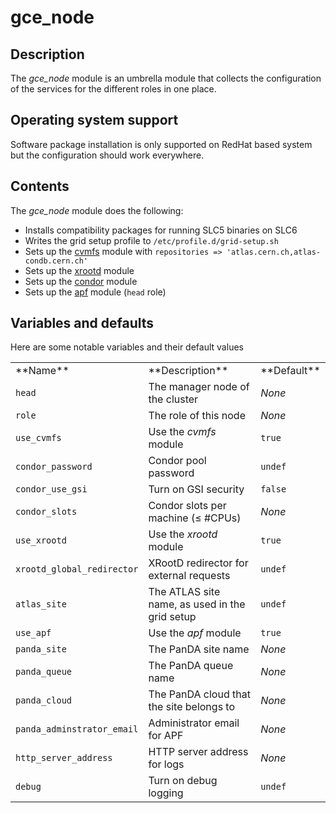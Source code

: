 # gce_node
## Description

The *gce_node* module is an umbrella module that collects the configuration of the services for the different roles in one place.

## Operating system support

Software package installation is only supported on RedHat based system but the configuration should work everywhere.

## Contents

The *gce_node* module does the following:

* Installs compatibility packages for running SLC5 binaries on SLC6
* Writes the grid setup profile to `/etc/profile.d/grid-setup.sh`
* Sets up the [cvmfs](https://github.com/spiiph/atlasgce-modules/tree/master/autofs) module with `repositories => 'atlas.cern.ch,atlas-condb.cern.ch'`
* Sets up the [xrootd](https://github.com/spiiph/atlasgce-modules/tree/master/xrootd) module
* Sets up the [condor](https://github.com/spiiph/atlasgce-modules/tree/master/condor) module
* Sets up the [apf](https://github.com/spiiph/atlasgce-modules/tree/master/apf) module (`head` role)

## Variables and defaults

Here are some notable variables and their default values

<table>
  <tr><td>**Name**</td><td>**Description**</td><td>**Default**</td></tr>
  <tr><td><code>head</code></td><td>The manager node of the cluster</td><td><em>None</em></td></tr>
  <tr><td><code>role</code></td><td>The role of this node</td><td><em>None</em></td></tr>
  <tr><td><code>use_cvmfs</code></td><td>Use the <em>cvmfs</em> module</td><td><code>true</code></td></tr>
  <tr><td><code>condor_password</code></td><td>Condor pool password</td><td><code>undef</code></td></tr>
  <tr><td><code>condor_use_gsi</code></td><td>Turn on GSI security</td><td><code>false</code></td></tr>
  <tr><td><code>condor_slots</code></td><td>Condor slots per machine (&le; #CPUs)</td><td><em>None</em></td></tr>
  <tr><td><code>use_xrootd</code></td><td>Use the <em>xrootd</em> module</td><td><code>true</code></td></tr>
  <tr><td><code>xrootd_global_redirector</code></td><td>XRootD redirector for external requests</td><td><code>undef</code></td></tr>
  <tr><td><code>atlas_site</code></td><td>The ATLAS site name, as used in the grid setup</td><td><code>undef</code></td></tr>
  <tr><td><code>use_apf</code></td><td>Use the <em>apf</em> module</td><td><code>true</code></td></tr>
  <tr><td><code>panda_site</code></td><td>The PanDA site name</td><td><em>None</em></td></tr>
  <tr><td><code>panda_queue</code></td><td>The PanDA queue name</td><td><em>None</em></td></tr>
  <tr><td><code>panda_cloud</code></td><td>The PanDA cloud that the site belongs to</td><td><em>None</em></td></tr>
  <tr><td><code>panda_adminstrator_email</code></td><td>Administrator email for APF</td><td><em>None</em></td></tr>
  <tr><td><code>http_server_address</code></td><td>HTTP server address for logs</td><td><em>None</em></td></tr>
  <tr><td><code>debug</code></td><td>Turn on debug logging</td><td><code>undef</code></td></tr>
</table>

